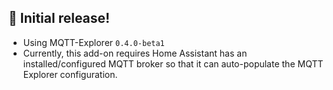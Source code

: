 ## 🎉 Initial release!

* Using MQTT-Explorer `0.4.0-beta1`
* Currently, this add-on requires Home Assistant has an installed/configured MQTT broker so that it can auto-populate the MQTT Explorer configuration. 
